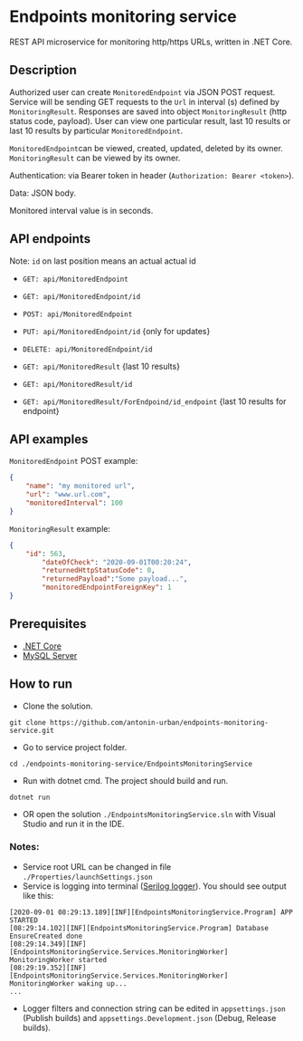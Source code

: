 # Endpoints monitoring service

REST API microservice for monitoring http/https URLs, written in .NET Core.


## Description
Authorized user can create `MonitoredEndpoint` via JSON POST request. Service will be sending GET requests to the `Url` in interval (s) defined by `MonitoringResult`. Responses are saved into object `MonitoringResult` (http status code, payload).
User can view one particular result, last 10 results or last 10 results by particular `MonitoredEndpoint`.

`MonitoredEndpoint`can be viewed, created, updated, deleted by its owner.
`MonitoringResult` can be viewed by its owner. 

Authentication: via Bearer token in header (`Authorization: Bearer <token>`).


Data: JSON body.


Monitored interval value is in seconds.

## API endpoints
Note: `id` on last position means an actual actual id
* `GET: api/MonitoredEndpoint`
* `GET: api/MonitoredEndpoint/id` 
* `POST: api/MonitoredEndpoint`
* `PUT: api/MonitoredEndpoint/id` {only for updates}
* `DELETE: api/MonitoredEndpoint/id`


* `GET: api/MonitoredResult` {last 10 results}
* `GET: api/MonitoredResult/id`
* `GET: api/MonitoredResult/ForEndpoind/id_endpoint` {last 10 results for endpoint}



## API examples
`MonitoredEndpoint` POST example:
```json
{
    "name": "my monitored url",
    "url": "www.url.com",
    "monitoredInterval": 100
}
```
`MonitoringResult` example:
```json
{
    "id": 563,
        "dateOfCheck": "2020-09-01T00:20:24",
        "returnedHttpStatusCode": 0,
        "returnedPayload":"Some payload...",
        "monitoredEndpointForeignKey": 1
}
```

## Prerequisites
* [.NET Core](https://dotnet.microsoft.com/download)
* [MySQL Server](https://www.mysql.com)

## How to run
* Clone the solution.
```console
git clone https://github.com/antonin-urban/endpoints-monitoring-service.git
````
* Go to service project folder.
```console
cd ./endpoints-monitoring-service/EndpointsMonitoringService
```
* Run with dotnet cmd. The project should build and run.
```console
dotnet run
```

* OR open the solution `./EndpointsMonitoringService.sln` with Visual Studio and run it in the IDE.
### Notes:
* Service root URL can be changed in file `./Properties/launchSettings.json`
* Service is logging into terminal ([Serilog logger](https://serilog.net)). You should see output like this:
```Console
[2020-09-01 08:29:13.189][INF][EndpointsMonitoringService.Program] APP STARTED 
[08:29:14.102][INF][EndpointsMonitoringService.Program] Database EnsureCreated done
[08:29:14.349][INF][EndpointsMonitoringService.Services.MonitoringWorker] MonitoringWorker started
[08:29:19.352][INF][EndpointsMonitoringService.Services.MonitoringWorker] MonitoringWorker waking up...
...
```
* Logger filters and connection string can be edited in `appsettings.json` (Publish builds) and `appsettings.Development.json` (Debug, Release builds).
